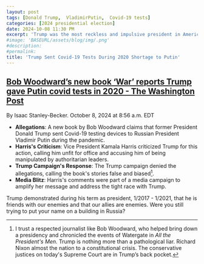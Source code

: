 ```yaml
---
layout: post
tags: [Donald Trump,  VladimirPutin,  Covid-19 tests]
categories: [2024 presidential election]
date: 2024-10-08 11:30 PM
excerpt: 'Trump was the most reckless and impulsive president in American history and is demonstrating the very same character as a presidential candidate in 2024'
#image: 'BASEURL/assets/blog/img/.png'
#description:
#permalink:
title: 'Trump Sent Covid-19 Tests During 2020 Shortage to Putin'
---
```


## [Bob Woodward’s new book ‘War’ reports Trump gave Putin covid tests in 2020 - The Washington Post](https://www.washingtonpost.com/politics/2024/10/08/bob-woodward-new-book-war-trump-putin-biden/)

By Isaac Stanley-Becker. October 8, 2024 at 8:56 a.m. EDT


- **Allegations**: A new book by Bob Woodward claims that former President Donald Trump sent Covid-19 testing devices to Russian President Vladimir Putin during the pandemic.
- **Harris's Criticism**: Vice President Kamala Harris criticized Trump for this action, calling him unfit for office and accusing him of being manipulated by authoritarian leaders.
- **Trump Campaign's Response**: The Trump campaign denied the allegations, calling the book's stories false and biased[^11].
- **Media Blitz**: Harris's comments were part of a media campaign to amplify her message and address the tight race with Trump.

Trump demonstrated during his term as president, 1/2017 - 1/2021, that he is friends
with our enemies and that our allies are enemies. Were you still trying to put your name on a building in Russia?

[^11]: I trust a respected journalist like Bob Woodward, who helped bring down a presidency and chronicled the events of Watergate in *All the President's Men.* Trump is nothing more than a pathological liar. Richard Nixon almost the nation to a constitutional crisis. The conservative justices on today's Supreme Court are in Trump’s back pocket. 